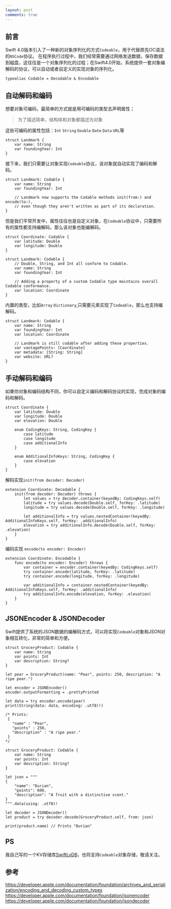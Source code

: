 ```yaml
---
layout: post
comments: true
---
```

## 前言
Swift 4.0版本引入了一种新的对象序列化的方式`Codeable`，用于代替原先OC语法的`NSCode`协议。
在程序执行过程中，我们经常需要通过网络发送数据，保存数据到磁盘，这往往是一个对象序列化的过程；在Swift4.0开始，系统提供一套对象编解码的协议，可以自动或者自定义的实现对象的序列化。

```
typealias Codable = Decodable & Encodable
```
## 自动解码和编码
想要对象可编码，最简单的方式就是用可编码的类型去声明属性；
> 为了描述简单，结构体和对象都描述为对象

这些可编码的属性包括：`Int` `String` `Double` `Date` `Data` `URL`等

```
struct Landmark {
    var name: String
    var foundingYear: Int
}
```
接下来，我们只需要让对象实现`Codeable`协议，该对象就自动实现了编码和解码。

```
struct Landmark: Codable {
    var name: String
    var foundingYear: Int
    
    // Landmark now supports the Codable methods init(from:) and encode(to:), 
    // even though they aren't written as part of its declaration.
}
```
但是我们平常开发中，属性往往也是自定义对象，在`Codeable`协议中，只需要所有的属性都支持编解码，那么该对象也能编解码。

```
struct Coordinate: Codable {
    var latitude: Double
    var longitude: Double
}

struct Landmark: Codable {
    // Double, String, and Int all conform to Codable.
    var name: String
    var foundingYear: Int
    
    // Adding a property of a custom Codable type maintains overall Codable conformance.
    var location: Coordinate
}
```
内置的类型，比如`Array` `Dictionary`,只需要元素实现了`Codeable`，那么也支持编解码。

```
struct Landmark: Codable {
    var name: String
    var foundingYear: Int
    var location: Coordinate
    
    // Landmark is still codable after adding these properties.
    var vantagePoints: [Coordinate]
    var metadata: [String: String]
    var website: URL?
}
```

## 手动解码和编码
如果你对象和编码结构不同，你可以自定义编码和解码协议的实现，完成对象的编码和解码。

```
struct Coordinate {
    var latitude: Double
    var longitude: Double
    var elevation: Double

    enum CodingKeys: String, CodingKey {
        case latitude
        case longitude
        case additionalInfo
    }
    
    enum AdditionalInfoKeys: String, CodingKey {
        case elevation
    }
}
```
解码实现`init(from decoder: Decoder)`

```
extension Coordinate: Decodable {
    init(from decoder: Decoder) throws {
        let values = try decoder.container(keyedBy: CodingKeys.self)
        latitude = try values.decode(Double.self, forKey: .latitude)
        longitude = try values.decode(Double.self, forKey: .longitude)
        
        let additionalInfo = try values.nestedContainer(keyedBy: AdditionalInfoKeys.self, forKey: .additionalInfo)
        elevation = try additionalInfo.decode(Double.self, forKey: .elevation)
    }
}
```

编码实现 `encode(to encoder: Encoder)` 

```
extension Coordinate: Encodable {
    func encode(to encoder: Encoder) throws {
        var container = encoder.container(keyedBy: CodingKeys.self)
        try container.encode(latitude, forKey: .latitude)
        try container.encode(longitude, forKey: .longitude)
        
        var additionalInfo = container.nestedContainer(keyedBy: AdditionalInfoKeys.self, forKey: .additionalInfo)
        try additionalInfo.encode(elevation, forKey: .elevation)
    }
}
```

## JSONEncoder & JSONDecoder
Swift提供了系统的JSON数据的编解码方式，可以将实现`Codeable`对象和JSON对象相互转化，非常的简单和方便。

```
struct GroceryProduct: Codable {
    var name: String
    var points: Int
    var description: String?
}

let pear = GroceryProduct(name: "Pear", points: 250, description: "A ripe pear.")

let encoder = JSONEncoder()
encoder.outputFormatting = .prettyPrinted

let data = try encoder.encode(pear)
print(String(data: data, encoding: .utf8)!)

/* Prints:
 {
   "name" : "Pear",
   "points" : 250,
   "description" : "A ripe pear."
 }
*/
```


```
struct GroceryProduct: Codable {
    var name: String
    var points: Int
    var description: String?
}

let json = """
{
    "name": "Durian",
    "points": 600,
    "description": "A fruit with a distinctive scent."
}
""".data(using: .utf8)!

let decoder = JSONDecoder()
let product = try decoder.decode(GroceryProduct.self, from: json)

print(product.name) // Prints "Durian"
```
## PS
我自己写的一个KV存储库[SwiftLvDB](https://github.com/Dcell/SwiftLvDB)，也将支持`Codeable`对象存储，敬请关注。
## 参考
https://developer.apple.com/documentation/foundation/archives_and_serialization/encoding_and_decoding_custom_types
https://developer.apple.com/documentation/foundation/jsonencoder
https://developer.apple.com/documentation/foundation/jsondecoder